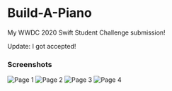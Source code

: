 # Build-A-Piano
My WWDC 2020 Swift Student Challenge submission!

Update: I got accepted!

### Screenshots

![Page 1](https://i.imgur.com/W1tepYL.png)
![Page 2](https://i.imgur.com/JLJEbvv.png)
![Page 3](https://i.imgur.com/WP6DETU.png)
![Page 4](https://i.imgur.com/s5CnhOC.png)
